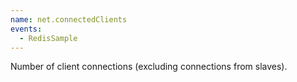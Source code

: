```yaml
---
name: net.connectedClients
events:
  - RedisSample
---
```


Number of client connections (excluding connections from slaves).